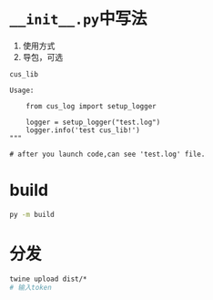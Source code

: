 # `__init__.py`中写法
1. 使用方式
2. 导包，可选

```
cus_lib

Usage:

    from cus_log import setup_logger

    logger = setup_logger("test.log")
    logger.info('test cus_lib!')
"""

# after you launch code,can see 'test.log' file. 
```

# build

```bash
py -m build
```

# 分发

```bash
twine upload dist/*
# 输入token
```

